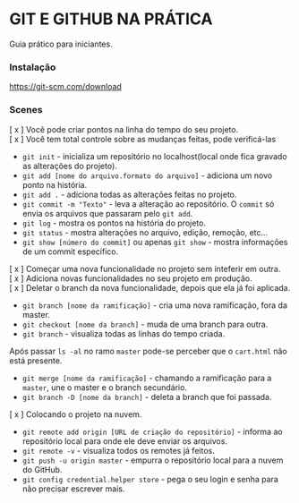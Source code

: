 # GIT E GITHUB NA PRÁTICA

Guia prático para iniciantes.

### Instalação

https://git-scm.com/download

### Scenes

 [ x ] Você pode criar pontos na linha do tempo do seu projeto.  <br />
 [ x ] Você tem total controle sobre as mudanças feitas, pode verificá-las

* `git init` - inicializa um repositório no localhost(local onde fica gravado as alterações do projeto). 
* `git add [nome do arquivo.formato do arquivo]` - adiciona um novo ponto na história. 
* `git add .` - adiciona todas as alterações feitas no projeto. 
* `git commit -m "Texto"` - leva a alteração ao repositório. 
O `commit` só envia os arquivos que passaram pelo `git add`.
* `git log` - mostra os pontos na história do projeto. 
* `git status` - mostra alterações no arquivo, edição, remoção, etc... 
* `git show [número do commit]` ou apenas `git show` -  mostra informações de um commit específico.

 [ x ] Começar uma nova funcionalidade no projeto sem inteferir em outra.  <br />
 [ x ] Adiciona novas funcionalidades no seu projeto em produção.  <br />
 [ x ] Deletar o branch da nova funcionalidade, depois que ela já foi aplicada.

* `git branch [nome da ramificação]` - cria uma nova ramificação, fora da master.
* `git checkout [nome da branch]` - muda de uma branch para outra.
* `git branch` - visualiza todas as linhas do tempo criada.

Após passar `ls -al` no ramo `master` pode-se perceber que o `cart.html` não está presente. <br />

* `git merge [nome da ramificação]` - chamando a ramificação para a `master`, une o master e o branch secundário.
* `git branch -D [nome da branch]` - deleta a branch que foi passada.

 [ x ] Colocando o projeto na nuvem.

* `git remote add origin [URL de criação do repositório]` - informa ao repositório local para onde ele deve enviar os arquivos.  <br />
* `git remote -v` - visualiza todos os remotes já feitos. <br />
* `git push -u origin master` - empurra o repositório local para a nuvem do GitHub. <br />
* `git config credential.helper store` - pega o seu login e senha para não precisar escrever mais.  <br />
